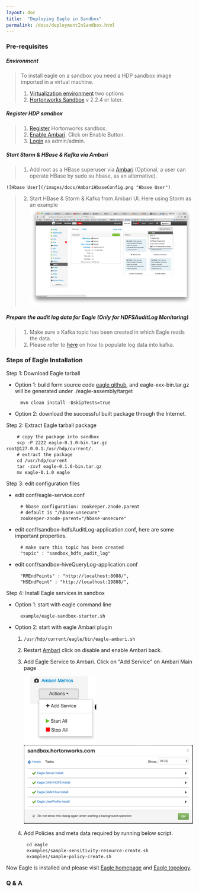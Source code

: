 ```yaml
---
layout: doc
title:  "Deploying Eagle in Sandbox"
permalink: /docs/deploymentInSandbox.html
---
```


### Pre-requisites

##### Environment
> To install eagle on a sandbox you need a HDP sandbox image imported in a virtual machine.
>
> 1. [Virtualization environment](http://hortonworks.com/products/hortonworks-sandbox/#install) two options
> 2. [Hortonworks Sandbox](http://hortonworks.com/products/hortonworks-sandbox/#install) v 2.2.4 or later.

##### Register HDP sandbox
> 1. [Register](http://127.0.0.1:8888/) Hortonworks sandbox.
> 2. [Enable Ambari](http://127.0.0.1:8000/). Click on Enable Button.
> 3. [Login](http://127.0.0.1:8080) as admin/admin.

##### Start Storm & HBase & Kafka via Ambari
> 1. Add root as a HBase superuser via [Ambari](http://127.0.0.1:8080/#/main/services/HBASE/configs) (Optional, a user can operate HBase by sudo su hbase, as an alternative).
>
    ![Hbase User](/images/docs/AmbariHbaseConfig.png "Hbase User")
> 2. Start HBase & Storm & Kafka from Ambari UI. Here using Storm as an example
![Restart Services](/images/docs/startStorm.png "Services")

##### Prepare the audit log data for Eagle (Only for HDFSAuditLog Monitoring)
> 1. Make sure a Kafka topic has been created in which Eagle reads the data.
> 2. Please refer to [here](/docs/importHDFSAuditLog.html) on how to populate log data into kafka.

### Steps of Eagle Installation

Step 1: Download Eagle tarball

* Option 1: build form source code [eagle github](https://github.xyz.com/eagle/eagle/tree/release1.0), and eagle-xxx-bin.tar.gz will be generated under ./eagle-assembly/target

        mvn clean install -DskipTests=true

* Option 2: download the successful built package through the Internet.

Step 2: Extract Eagle tarball package

        # copy the package into sandbox
        scp -P 2222 eagle-0.1.0-bin.tar.gz root@127.0.0.1:/usr/hdp/current/.
        # extract the package
        cd /usr/hdp/current
        tar -zxvf eagle-0.1.0-bin.tar.gz
        mv eagle-0.1.0 eagle

Step 3: edit configuration files

* edit conf/eagle-service.conf

        # hbase configuration: zookeeper.znode.parent
    	# default is "/hbase-unsecure"
    	zookeeper-znode-parent="/hbase-unsecure"

* edit conf/sandbox-hdfsAuditLog-application.conf, here are some important properties.

        # make sure this topic has been created
        "topic" : "sandbox_hdfs_audit_log"

* edit conf/sandbox-hiveQueryLog-application.conf

        "RMEndPoints" : "http://localhost:8088/",
        "HSEndPoint" : "http://localhost:19888/",

Step 4: Install Eagle services in sandbox

* Option 1: start with eagle command line

        example/eagle-sandbox-starter.sh

* Option 2: start with eagle Ambari plugin

    1. `/usr/hdp/current/eagle/bin/eagle-ambari.sh`

    2. Restart [Ambari](http://127.0.0.1:8000/) click on disable and enable Ambari back.

    3. Add Eagle Service to Ambari. Click on "Add Service" on Ambari Main page

        ![AddService](/images/docs/AddService.png "AddService")
        ![Eagle Services](/images/docs/EagleServiceSuccess.png "Eagle Services")

    4. Add Policies and meta data required by running below script.

            cd eagle
            examples/sample-sensitivity-resource-create.sh
            examples/sample-policy-create.sh

Now Eagle is installed and please visit [Eagle homepage](localhost:9098) and [Eagle topology](localhost:8744).

### **Q & A**